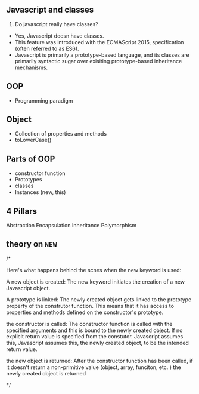 ## Javascript and classes 

1. Do javascript really have classes? 
  - Yes, Javascript doesn have classes. 
  - This feature was introduced with the ECMAScript 2015, specification (often referred to as ES6). 
  - Javascript is primarily a prototype-based language, and its classes are primarily syntactic sugar over exisiting prototype-based inheritance mechanisms.

## OOP
- Programming paradigm 

## Object 
- Collection of properties and methods
- toLowerCase()


## Parts of OOP
- constructor function 
- Prototypes
- classes 
- Instances (new, this)

## 4 Pillars 
Abstraction 
Encapsulation
Inheritance
Polymorphism 



## theory on `NEW`
/*

Here's what happens behind the scnes when the new keyword is used: 

A new object is created: The new keyword initiates the creation of a new Javascript object. 

A prototype is linked: The newly created object gets linked to the prototype property of the construtor function. This means that it has access to properties and methods defined on the constructor's prototype. 

the constructor is called: The constructor function is called with the specified arguments and this is bound to the newly created object. If no explicit return value is specified from the constutor. Javascript assumes this, Javascript assumes this, the newly created object, to be the intended return value. 

the new object is returned: After the constructor function has been called, if it doesn't return a non-primitive value (object, array, funciton, etc. ) the newly created object is returned

*/